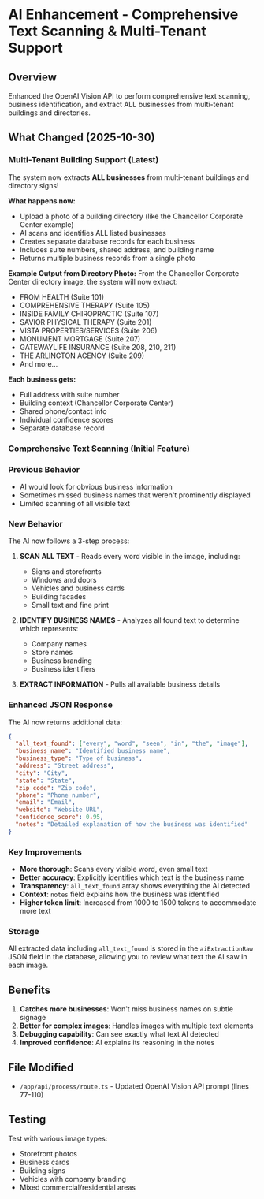 # AI Enhancement - Comprehensive Text Scanning & Multi-Tenant Support

## Overview
Enhanced the OpenAI Vision API to perform comprehensive text scanning, business identification, and extract ALL businesses from multi-tenant buildings and directories.

## What Changed (2025-10-30)

### Multi-Tenant Building Support (Latest)

The system now extracts **ALL businesses** from multi-tenant buildings and directory signs!

**What happens now:**
- Upload a photo of a building directory (like the Chancellor Corporate Center example)
- AI scans and identifies ALL listed businesses
- Creates separate database records for each business
- Includes suite numbers, shared address, and building name
- Returns multiple business records from a single photo

**Example Output from Directory Photo:**
From the Chancellor Corporate Center directory image, the system will now extract:
- FROM HEALTH (Suite 101)
- COMPREHENSIVE THERAPY (Suite 105)
- INSIDE FAMILY CHIROPRACTIC (Suite 107)
- SAVIOR PHYSICAL THERAPY (Suite 201)
- VISTA PROPERTIES/SERVICES (Suite 206)
- MONUMENT MORTGAGE (Suite 207)
- GATEWAYLIFE INSURANCE (Suite 208, 210, 211)
- THE ARLINGTON AGENCY (Suite 209)
- And more...

**Each business gets:**
- Full address with suite number
- Building context (Chancellor Corporate Center)
- Shared phone/contact info
- Individual confidence scores
- Separate database record

### Comprehensive Text Scanning (Initial Feature)

### Previous Behavior
- AI would look for obvious business information
- Sometimes missed business names that weren't prominently displayed
- Limited scanning of all visible text

### New Behavior
The AI now follows a 3-step process:

1. **SCAN ALL TEXT** - Reads every word visible in the image, including:
   - Signs and storefronts
   - Windows and doors
   - Vehicles and business cards
   - Building facades
   - Small text and fine print

2. **IDENTIFY BUSINESS NAMES** - Analyzes all found text to determine which represents:
   - Company names
   - Store names
   - Business branding
   - Business identifiers

3. **EXTRACT INFORMATION** - Pulls all available business details

### Enhanced JSON Response
The AI now returns additional data:

```json
{
  "all_text_found": ["every", "word", "seen", "in", "the", "image"],
  "business_name": "Identified business name",
  "business_type": "Type of business",
  "address": "Street address",
  "city": "City",
  "state": "State",
  "zip_code": "Zip code",
  "phone": "Phone number",
  "email": "Email",
  "website": "Website URL",
  "confidence_score": 0.95,
  "notes": "Detailed explanation of how the business was identified"
}
```

### Key Improvements
- **More thorough**: Scans every visible word, even small text
- **Better accuracy**: Explicitly identifies which text is the business name
- **Transparency**: `all_text_found` array shows everything the AI detected
- **Context**: `notes` field explains how the business was identified
- **Higher token limit**: Increased from 1000 to 1500 tokens to accommodate more text

### Storage
All extracted data including `all_text_found` is stored in the `aiExtractionRaw` JSON field in the database, allowing you to review what text the AI saw in each image.

## Benefits
1. **Catches more businesses**: Won't miss business names on subtle signage
2. **Better for complex images**: Handles images with multiple text elements
3. **Debugging capability**: Can see exactly what text AI detected
4. **Improved confidence**: AI explains its reasoning in the notes

## File Modified
- `/app/api/process/route.ts` - Updated OpenAI Vision API prompt (lines 77-110)

## Testing
Test with various image types:
- Storefront photos
- Business cards
- Building signs
- Vehicles with company branding
- Mixed commercial/residential areas
